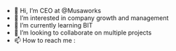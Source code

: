 - 👋 Hi, I’m CEO at @Musaworks
- 👀 I’m interested in company growth and management
- 🌱 I’m currently learning BIT
- 💞️ I’m looking to collaborate on multiple projects
- 📫 How to reach me : 


<!---
Musaworks/Musaworks is a ✨ special ✨ repository because its `README.md` (this file) appears on your GitHub profile.
You can click the Preview link to take a look at your changes.
--->
